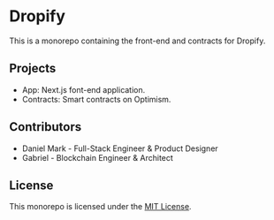 # Dropify

This is a monorepo containing the front-end and contracts for Dropify.

## Projects

- App: Next.js font-end application.
- Contracts: Smart contracts on Optimism.

## Contributors

- Daniel Mark - Full-Stack Engineer & Product Designer
- Gabriel - Blockchain Engineer & Architect

## License

This monorepo is licensed under the [MIT License](LICENSE).
